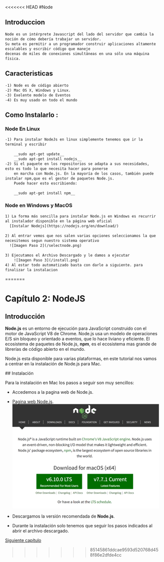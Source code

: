 <<<<<<< HEAD
#Node 

## Introduccion 

	Node es un intérprete Javascript del lado del servidor que cambia la noción de cómo debería trabajar un servidor. 
	Su meta es permitir a un programador construir aplicaciones altamente escalables y escribir código que maneje 
	decenas de miles de conexiones simultáneas en una sólo una máquina física.

## Caracteristicas
    
    -1) Node es de código abierto
    -2) Mac OS X, Windows y Linux.
    -3) Exelente modelo de Eventos
    -4) Es muy usado en todo el mundo 
    
## Como Instalarlo :

   ### Node En Linux
   
    -1) Para instalar NodeJs en linux simplemente tenemos que ir la terminal y escribir
    
        __sudo apt-get update__
        __sudo apt-get install nodejs__
    -2) Si el paquete en los repositorios se adapta a sus necesidades, esto es todo lo que necesita hacer para ponerse 
        en marcha con Node.js. En la mayoría de los casos, también puede instalar npm,que es el gestor de paquetes Node.js.
        Puede hacer esto escribiendo:
    
	    __sudo apt-get install npm__

### Node en Windows y MacOS
    
    1) La forma más sencilla para instalar Node.js en Windows es recurrir al instalador disponible en la página web oficial
      [Instalar Nodejs](https://nodejs.org/en/download/)
   
    2) Al entrar vemos que nos salen varias opciones seleccionamos la que necesitemos segun nuestro sistema operativo
      ![Imagen Paso 2](/selectnode.png)

    3) Ejecutamos el Archivo Descargado y le damos a ejecutar
        ![Imagen Paso 3](/install.png)
    4) Al estar todo automatizado basta con darle a siguiente. para finalizar la instalacion
    
=======
# Capítulo 2: NodeJS

## Introducción

**Node.js** es un entorno de ejecución para JavaScript construido con el motor de
JavaScript V8 de Chrome. Node.js usa un modelo de operaciones E/S sin bloqueo y
orientado a eventos, que lo hace liviano y eficiente. El ecosistema de paquetes
de Node.js, **npm**, es el ecosistema mas grande de librerías de código abierto en
el mundo.

Node.js esta disponible para varias plataformas, en este tutorial nos vamos a
centrar en la instalación de Node.js para Mac.

## Instalación

Para la instalación en Mac los pasos a seguir son muy sencillos:
 * Accedemos a la pagina web de Node.js.
 * [Pagina web Node.js](https://nodejs.org/es/).
   ![Web Node.js](../images/nodejs.png)

 * Descargamos la versión recomendada de **Node.js**.
 * Durante la instalación solo tenemos que seguir los pasos indicados al abrir
 el archivo descargado.


 [Siguiente capítulo](../capitulo3/README.md)
>>>>>>> 85145861ddcae9593d520768d458f86e2dfde4cc

